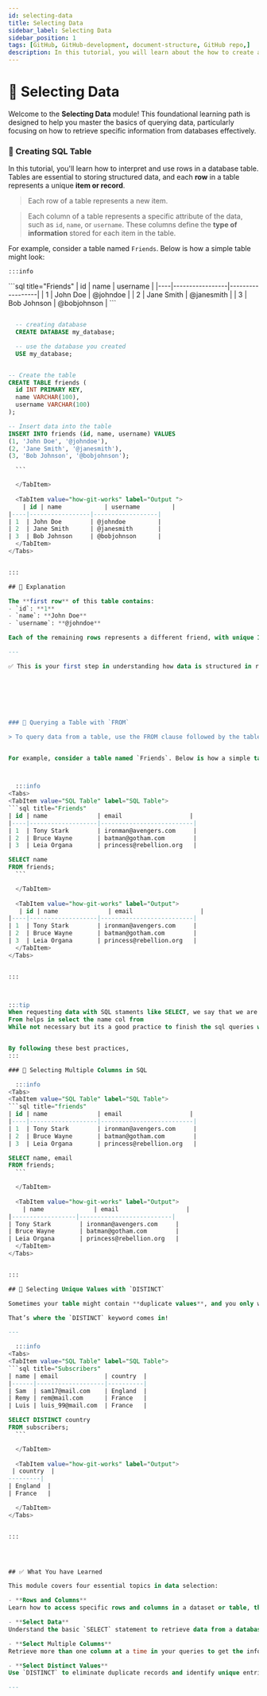 ```yaml
---
id: selecting-data
title: Selecting Data
sidebar_label: Selecting Data
sidebar_position: 1
tags: [GitHub, GitHub-development, document-structure, GitHub repo,]
description: In this tutorial, you will learn about the how to create a GitHub repo by Online GUI interface. 
---
```


# 📘 Selecting Data

Welcome to the **Selecting Data** module! This foundational learning path is designed to help you master the basics of querying data, particularly focusing on how to retrieve specific information from databases effectively.

### 📘 Creating SQL Table

In this tutorial, you'll learn how to interpret and use rows in a database table. Tables are essential to storing structured data, and each **row** in a table represents a unique **item or record**.
> Each row of a table represents a new item.

> Each column of a table represents a specific attribute of the data, such as `id`, `name`, or `username`. 
> These columns define the **type of information** stored for each item in the table.


For example, consider a table named `Friends`. Below is how a simple table might look:



    :::info
<Tabs>
  <TabItem value="SQL Table" label="SQL Table">
```sql title="Friends"
  | id | name            | username         |
|----|-----------------|------------------|
| 1  | John Doe        | @johndoe         |
| 2  | Jane Smith      | @janesmith       |
| 3  | Bob Johnson     | @bobjohnson      |
```
  </TabItem>

<TabItem value="SQL Code" label="SQL Code">
  
  ```sql title="Creating SQL Tables & db. "

    -- creating database
    CREATE DATABASE my_database;

    -- use the database you created
    USE my_database;


  -- Create the table
CREATE TABLE friends (
    id INT PRIMARY KEY,
    name VARCHAR(100),
    username VARCHAR(100)
);

-- Insert data into the table
INSERT INTO friends (id, name, username) VALUES
(1, 'John Doe', '@johndoe'),
(2, 'Jane Smith', '@janesmith'),
(3, 'Bob Johnson', '@bobjohnson');

    ```

    </TabItem>
    
    <TabItem value="how-git-works" label="Output ">
      | id | name            | username         |
|----|-----------------|------------------|
| 1  | John Doe        | @johndoe         |
| 2  | Jane Smith      | @janesmith       |
| 3  | Bob Johnson     | @bobjohnson      |
    </TabItem>
</Tabs>


:::

## 🧾 Explanation

The **first row** of this table contains:
- `id`: **1**
- `name`: **John Doe**
- `username`: **@johndoe**

Each of the remaining rows represents a different friend, with unique ID, name, and username values.

---

✅ This is your first step in understanding how data is structured in relational databases. Once you master rows, you're on your way to writing powerful SQL queries!







### 📘 Querying a Table with `FROM`

> To query data from a table, use the FROM clause followed by the table's name.


For example, consider a table named `Friends`. Below is how a simple table might look:



    :::info
<Tabs>
  <TabItem value="SQL Table" label="SQL Table">
```sql title="Friends"
| id | name              | email                   |
|----|-------------------|--------------------------|
| 1  | Tony Stark        | ironman@avengers.com     |
| 2  | Bruce Wayne       | batman@gotham.com        |
| 3  | Leia Organa       | princess@rebellion.org   |
```
  </TabItem>

<TabItem value="SQL Code" label="SQL Code">
  
  ```sql title="Creating SQL Tables. "
SELECT name
FROM friends;
    ```

    </TabItem>
    
    <TabItem value="how-git-works" label="Output">
     | id | name              | email                   |
|----|-------------------|--------------------------|
| 1  | Tony Stark        | ironman@avengers.com     |
| 2  | Bruce Wayne       | batman@gotham.com        |
| 3  | Leia Organa       | princess@rebellion.org   |
    </TabItem>
</Tabs>


:::



:::tip
 When requesting data with SQL staments like SELECT, we say that we are making a query.
From helps in select the name col from
While not necessary but its a good practice to finish the sql queries with;


By following these best practices, 
:::

### 🔄 Selecting Multiple Columns in SQL

    :::info
<Tabs>
  <TabItem value="SQL Table" label="SQL Table">
```sql title="friends"
| id | name              | email                   |
|----|-------------------|--------------------------|
| 1  | Tony Stark        | ironman@avengers.com     |
| 2  | Bruce Wayne       | batman@gotham.com        |
| 3  | Leia Organa       | princess@rebellion.org   |
```
  </TabItem>

<TabItem value="SQL Code" label="SQL Code">
  
  ```sql title="Creating SQL Tables. "
SELECT name, email
FROM friends;
    ```

    </TabItem>
    
    <TabItem value="how-git-works" label="Output">
      | name              | email                   |
|------------------|--------------------------|
| Tony Stark        | ironman@avengers.com     |
 | Bruce Wayne       | batman@gotham.com        |
  | Leia Organa       | princess@rebellion.org   |
    </TabItem>
</Tabs>


:::

## 🧹 Selecting Unique Values with `DISTINCT`

Sometimes your table might contain **duplicate values**, and you only want to see each unique value **once** in your result.

That’s where the `DISTINCT` keyword comes in!

---

    :::info
<Tabs>
  <TabItem value="SQL Table" label="SQL Table">
```sql title="Subscribers"
| name | email             | country  |
|------|-------------------|----------|
| Sam  | sam17@mail.com    | England  |
| Remy | rem@mail.com      | France   |
| Luis | luis_99@mail.com  | France   |
```
  </TabItem>

<TabItem value="SQL Code" label="SQL Code">
  
  ```sql title="Creating SQL Tables. "
SELECT DISTINCT country
FROM subscribers;
    ```

    </TabItem>
    
    <TabItem value="how-git-works" label="Output">
   | country  |
---------|
  | England  |
 | France   |

    </TabItem>
</Tabs>


:::




## ✅ What You have Learned

This module covers four essential topics in data selection:

- **Rows and Columns**  
  Learn how to access specific rows and columns in a dataset or table, the building blocks of any query.

- **Select Data**  
  Understand the basic `SELECT` statement to retrieve data from a database.

- **Select Multiple Columns**  
  Retrieve more than one column at a time in your queries to get the information you need all at once.

- **Select Distinct Values**  
  Use `DISTINCT` to eliminate duplicate records and identify unique entries within your dataset.

---
